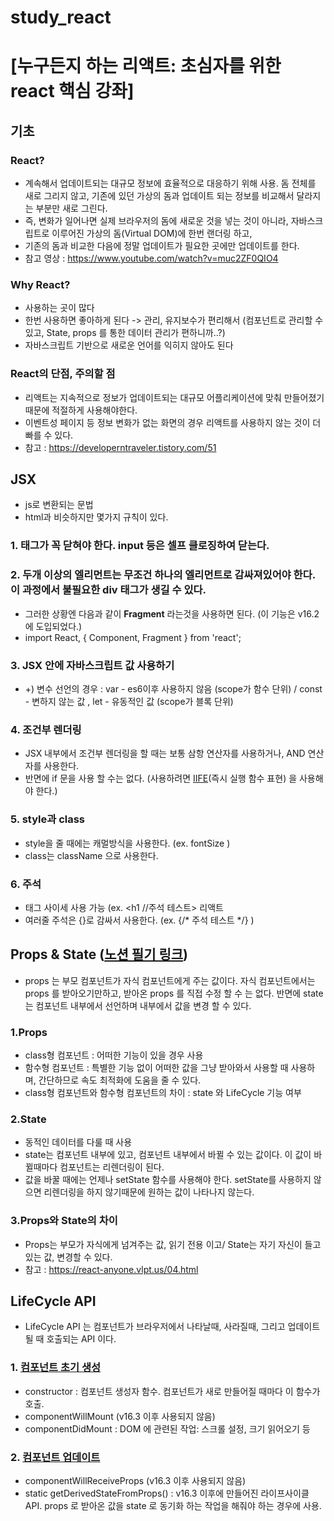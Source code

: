 # study_react

# [누구든지 하는 리액트: 초심자를 위한 react 핵심 강좌]
## 기초

### React?
- 계속해서 업데이트되는 대규모 정보에 효율적으로 대응하기 위해 사용. 돔 전체를 새로 그리지 않고, 기존에 있던 가상의 돔과 업데이트 되는 정보를 비교해서 달라지는 부분만 새로 그린다.
- 즉, 변화가 일어나면 실제 브라우저의 돔에 새로운 것을 넣는 것이 아니라, 자바스크립트로 이루어진 가상의 돔(Virtual DOM)에 한번 랜더링 하고,
- 기존의 돔과 비교한 다음에 정말 업데이트가 필요한 곳에만 업데이트를 한다.
- 참고 영상 : https://www.youtube.com/watch?v=muc2ZF0QIO4

### Why React?
- 사용하는 곳이 많다
- 한번 사용하면 좋아하게 된다 -> 관리, 유지보수가 편리해서 (컴포넌트로 관리할 수 있고, State, props 를 통한 데이터 관리가 편하니까..?)
- 자바스크립트 기반으로 새로운 언어를 익히지 않아도 된다

### React의 단점, 주의할 점
- 리액트는 지속적으로 정보가 업데이트되는 대규모 어플리케이션에 맞춰 만들어졌기 때문에 적절하게 사용해야한다.
- 이벤트성 페이지 등 정보 변화가 없는 화면의 경우 리액트를 사용하지 않는 것이 더 빠를 수 있다.
- 참고 : https://developerntraveler.tistory.com/51

## JSX
- js로 변환되는 문법
- html과 비슷하지만 몇가지 규칙이 있다.
### 1. 태그가 꼭 닫혀야 한다. input 등은 셀프 클로징하여 닫는다. 

### 2. 두개 이상의 엘리먼트는 무조건 하나의 엘리먼트로 감싸져있어야 한다. 이 과정에서 불필요한 div 태그가 생길 수 있다. 
- 그러한 상황엔 다음과 같이 <strong>Fragment</strong> 라는것을 사용하면 된다. (이 기능은 v16.2 에 도입되었다.)
- import React, { Component, Fragment } from 'react';

### 3. JSX 안에 자바스크립트 값 사용하기
- +) 변수 선언의 경우 : var - es6이후 사용하지 않음 (scope가 함수 단위) / const - 변하지 않는 값 , let - 유동적인 값 (scope가 블록 단위)

### 4. 조건부 렌더링
- JSX 내부에서 조건부 렌더링을 할 때는 보통 삼항 연산자를 사용하거나, AND 연산자를 사용한다.
- 반면에 if 문을 사용 할 수는 없다. (사용하려면 <a href="https://developer.mozilla.org/ko/docs/Glossary/IIFE" target="_blank">IIFE</a>(즉시 실행 함수 표현) 을 사용해야 한다.)

### 5. style과 class
- style을 줄 때에는 캐멀방식을 사용한다. (ex. fontSize )
- class는 className 으로 사용한다.

### 6. 주석
- 태그 사이세 사용 가능 (ex. <h1 //주석 테스트> 리액트 </h1>
- 여러줄 주석은 {}로 감싸서 사용한다. (ex. {/* 주석 테스트 */} )

## Props & State (<a href="https://www.notion.so/Props-79fa90e46d7a435d8a98cc322f9f5e99" target="_blank">노션 필기 링크</a>)
- props 는 부모 컴포넌트가 자식 컴포넌트에게 주는 값이다. 자식 컴포넌트에서는 props 를 받아오기만하고, 받아온 props 를 직접 수정 할 수 는 없다.
반면에 state 는 컴포넌트 내부에서 선언하며 내부에서 값을 변경 할 수 있다.
### 1.Props
- class형 컴포넌트 : 어떠한 기능이 있을 경우 사용
- 함수형 컴포넌트 : 특별한 기능 없이 어떠한 값을 그냥 받아와서 사용할 때 사용하며, 간단하므로 속도 최적화에 도움을 줄 수 있다.
- class형 컴포넌트와 함수형 컴포넌트의 차이 : state 와 LifeCycle 기능 여부

### 2.State
- 동적인 데이터를 다룰 때 사용
- state는 컴포넌트 내부에 있고, 컴포넌트 내부에서 바뀔 수 있는 값이다. 이 값이 바뀔때마다 컴포넌트는 리렌더링이 된다.
- 값을 바꿀 때에는 언제나 setState 함수를 사용해야 한다. setState를 사용하지 않으면 리렌더링을 하지 않기때문에 원하는 값이 나타나지 않는다.

### 3.Props와 State의 차이
- Props는 부모가 자식에게 넘겨주는 값, 읽기 전용 이고/ State는 자기 자신이 들고있는 값, 변경할 수 있다.
- 참고 : https://react-anyone.vlpt.us/04.html

## LifeCycle API
- LifeCycle API 는 컴포넌트가 브라우저에서 나타날때, 사라질때, 그리고 업데이트 될 때 호출되는 API 이다.
### 1. <a href="https://www.notion.so/958c0d1c2a004b139bad5d475a2cf01a" target="_blank">컴포넌트 초기 생성</a>
- constructor : 컴포넌트 생성자 함수. 컴포넌트가 새로 만들어질 때마다 이 함수가 호출.
- componentWillMount (v16.3 이후 사용되지 않음)
- componentDidMount : DOM 에 관련된 작업: 스크롤 설정, 크기 읽어오기 등

### 2. <a href="https://www.notion.so/6f4e4c34a1f84ccc87a702549112b578" target="_blank">컴포넌트 업데이트</a>
- componentWillReceiveProps (v16.3 이후 사용되지 않음)
- static getDerivedStateFromProps() : v16.3 이후에 만들어진 라이프사이클 API.  props 로 받아온 값을 state 로 동기화 하는 작업을 해줘야 하는 경우에 사용.
